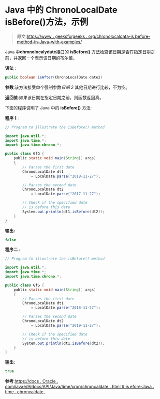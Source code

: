 # Java 中的 ChronoLocalDate isBefore()方法，示例

> 原文:[https://www . geeksforgeeks . org/chronolocaldata-is before-method-in-Java-with-examples/](https://www.geeksforgeeks.org/chronolocaldate-isbefore-method-in-java-with-examples/)

Java 中**chronolocalydate**接口的 **isBefore()** 方法检查该日期是否在指定日期之前，并返回一个表示该日期的布尔值。

**语法** :

```java
public boolean isAfter(ChronoLocalDate date2)

```

**参数**:该方法接受单个强制参数*日期 2* 其他日期进行比较，不为空。

**返回值**:如果该日期在指定日期之前，则函数返回真。

下面的程序说明了 Java 中的 **isBefore()** 方法:

**程序 1** :

```java
// Program to illustrate the isBefore() method

import java.util.*;
import java.time.*;
import java.time.chrono.*;

public class GfG {
    public static void main(String[] args)
    {
        // Parses the first date
        ChronoLocalDate dt1
            = LocalDate.parse("2018-11-27");

        // Parses the second date
        ChronoLocalDate dt2
            = LocalDate.parse("2017-11-27");

        // Check if the specified date
        // is before this date
        System.out.println(dt1.isBefore(dt2));
    }
}
```

**输出:**

```java
false

```

**程序二** :

```java
// Program to illustrate the isBefore() method

import java.util.*;
import java.time.*;
import java.time.chrono.*;

public class GfG {
    public static void main(String[] args)
    {
        // Parses the first date
        ChronoLocalDate dt1
            = LocalDate.parse("2018-11-27");

        // Parses the second date
        ChronoLocalDate dt2
            = LocalDate.parse("2019-11-27");

        // Check if the specified date
        // is before this date
        System.out.println(dt1.isBefore(dt2));
    }
}
```

**输出:**

```java
true

```

**参考**:[https://docs . Oracle . com/javae/9/docs/API/Java/time/cron/chroncaldate . html # is efore-Java . time . chroncaldate-](https://docs.oracle.com/javase/9/docs/api/java/time/chrono/ChronoLocalDate.html#isBefore-java.time.chrono.ChronoLocalDate-)